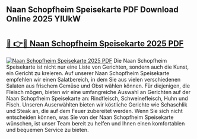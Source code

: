 ## Naan Schopfheim Speisekarte PDF Download Online 2025 YIUkW

# <h2><a href="http://gc7xd6.nevu.top/?p=Naan+Schopfheim+Speisekarte">🔗 👉🔴 Naan Schopfheim Speisekarte 2025 PDF</a></h2>

[![Naan Schopfheim Speisekarte 2025 PDF](https://i.imgur.com/dBaPXMq.png)](http://gc7xd6.nevu.top/?p=Naan+Schopfheim+Speisekarte)
Die Naan Schopfheim Speisekarte ist nicht nur eine Liste von Gerichten, sondern auch die Kunst, ein Gericht zu kreieren. Auf unserer Naan Schopfheim Speisekarte empfehlen wir einen Salatbereich, in dem Sie aus vielen verschiedenen Salaten aus frischem Gemüse und Obst wählen können. Für diejenigen, die Fleisch mögen, bieten wir eine umfangreiche Auswahl an Gerichten auf der Naan Schopfheim Speisekarte an: Rindfleisch, Schweinefleisch, Huhn und Fisch. Unseren Auserwählten bieten wir köstliche Gerichte wie Schaschlik und Steak an, die auf dem Feuer zubereitet werden. Wenn Sie sich nicht entscheiden können, was Sie von der Naan Schopfheim Speisekarte wünschen, ist unser Team bereit zu helfen und Ihnen einen komfortablen und bequemen Service zu bieten.
